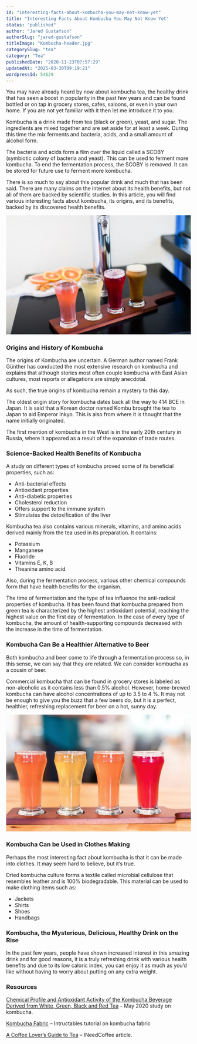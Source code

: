 ```yaml
---
id: "interesting-facts-about-kombucha-you-may-not-know-yet"
title: "Interesting Facts About Kombucha You May Not Know Yet"
status: "published"
author: "Jared Gustafson"
authorSlug: "jared-gustafson"
titleImage: "Kombucha-header.jpg"
categorySlug: "tea"
category: "Tea"
publishedDate: "2020-11-23T07:57:29"
updatedAt: "2025-03-30T09:19:21"
wordpressId: 54629
---
```


You may have already heard by now about kombucha tea, the healthy drink that has seen a boost in popularity in the past few years and can be found bottled or on tap in grocery stores, cafes, saloons, or even in your own home. If you are not yet familiar with it then let me introduce it to you.

Kombucha is a drink made from tea (black or green), yeast, and sugar. The ingredients are mixed together and are set aside for at least a week. During this time the mix ferments and bacteria, acids, and a small amount of alcohol form.

The bacteria and acids form a film over the liquid called a SCOBY (symbiotic colony of bacteria and yeast). This can be used to ferment more kombucha. To end the fermentation process, the SCOBY is removed. It can be stored for future use to ferment more kombucha.

There is so much to say about this popular drink and much that has been said. There are many claims on the internet about its health benefits, but not all of them are backed by scientific studies. In this article, you will find various interesting facts about kombucha, its origins, and its benefits, backed by its discovered health benefits.

![serve 4 glasses of kombucha](kombucha-4-types.jpg)

### Origins and History of Kombucha

The origins of Kombucha are uncertain. A German author named Frank Günther has conducted the most extensive research on kombucha and explains that although stories most often couple kombucha with East Asian cultures, most reports or allegations are simply anecdotal.

As such, the true origins of kombucha remain a mystery to this day.

The oldest origin story for kombucha dates back all the way to 414 BCE in Japan. It is said that a Korean doctor named Kombu brought the tea to Japan to aid Emperor Inkyo. This is also from where it is thought that the name initially originated.

The first mention of kombucha in the West is in the early 20th century in Russia, where it appeared as a result of the expansion of trade routes.

### Science-Backed Health Benefits of Kombucha

A study on different types of kombucha proved some of its beneficial properties, such as:

-   Anti-bacterial effects
-   Antioxidant properties
-   Anti-diabetic properties
-   Cholesterol reduction
-   Offers support to the immune system
-   Stimulates the detoxification of the liver

Kombucha tea also contains various minerals, vitamins, and amino acids derived mainly from the tea used in its preparation. It contains:

-   Potassium
-   Manganese
-   Fluoride
-   Vitamins E, K, B
-   Theanine amino acid

Also, during the fermentation process, various other chemical compounds form that have health benefits for the organism.

The time of fermentation and the type of tea influence the anti-radical properties of kombucha. It has been found that kombucha prepared from green tea is characterized by the highest antioxidant potential, reaching the highest value on the first day of fermentation. In the case of every type of kombucha, the amount of health-supporting compounds decreased with the increase in the time of fermentation.

### Kombucha Can Be a Healthier Alternative to Beer

Both kombucha and beer come to life through a fermentation process so, in this sense, we can say that they are related. We can consider kombucha as a cousin of beer.

Commercial kombucha that can be found in grocery stores is labeled as non-alcoholic as it contains less than 0.5% alcohol. However, home-brewed kombucha can have alcohol concentrations of up to 3.5 to 4 %. It may not be enough to give you the buzz that a few beers do, but it is a perfect, healthier, refreshing replacement for beer on a hot, sunny day.

![4 glasses of kombucha](kombucha-3.jpg)

### Kombucha Can be Used in Clothes Making

Perhaps the most interesting fact about kombucha is that it can be made into clothes. It may seem hard to believe, but it’s true.

Dried kombucha culture forms a textile called microbial cellulose that resembles leather and is 100% biodegradable. This material can be used to make clothing items such as:

-   Jackets
-   Shirts
-   Shoes
-   Handbags

### Kombucha, the Mysterious, Delicious, Healthy Drink on the Rise

In the past few years, people have shown increased interest in this amazing drink and for good reasons, it is a truly refreshing drink with various health benefits and due to its low caloric index, you can enjoy it as much as you’d like without having to worry about putting on any extra weight.

### Resources

[Chemical Profile and Antioxidant Activity of the Kombucha Beverage Derived from White, Green, Black and Red Tea](https://pmc.ncbi.nlm.nih.gov/articles/PMC7278673/) – May 2020 study on kombucha.

[Kombucha Fabric](https://www.instructables.com/Kombucha-Fabric/) – Intructables tutorial on kombucha fabric

[A Coffee Lover’s Guide to Tea](http://ineedcoffee.com/a-coffee-lovers-guide-to-tea/) – INeedCoffee article.